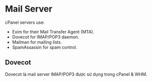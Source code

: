 # Mail Server
cPanel servers use:
* Exim for their Mail Transfer Agent (MTA).
* Dovecot for IMAP/POP3 daemon.
* Mailman for mailing lists.
* SpamAssassin for spam control.
## Dovecot
Dovecot là mail server IMAP/POP3 được sử dụng trong cPanel & WHM.
